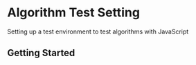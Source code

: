 # Algorithm Test Setting

Setting up a test environment to test algorithms with JavaScript

## Getting Started

```sh

```
